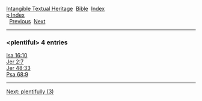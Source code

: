 [Intangible Textual Heritage](../../index)  [Bible](../index) 
[Index](index)   
[p Index](_p_)  
  [Previous](c08637)  [Next](c08639) 

------------------------------------------------------------------------

### &lt;plentiful&gt; 4 entries

[Isa 16:10](../kjv/isa016.htm#010)  
[Jer 2:7](../kjv/jer002.htm#007)  
[Jer 48:33](../kjv/jer048.htm#033)  
[Psa 68:9](../kjv/psa068.htm#009)  

------------------------------------------------------------------------

[Next: plentifully (3)](c08639)
